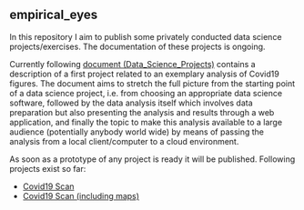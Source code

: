 ## empirical_eyes

In this repository I aim to publish some privately conducted data science projects/exercises. The documentation of these projects is ongoing. 

Currently following [document (Data_Science_Projects)](https://github.com/MWelHeb/01_Covid19_Scan/blob/main/Data_Science_Projects.md) contains a description of a first project related to an exemplary analysis of Covid19 figures. The document aims to stretch the full picture from the starting point of a data science project, i.e. from choosing an appropriate data science software, followed by the data analysis itself which involves data preparation but also presenting the analysis and results through a web application, and finally the topic to make this analysis available to a large audience (potentially anybody world wide) by means of passing the analysis from a local client/computer to a cloud environment. 

As soon as a prototype of any project is ready it will be published. Following projects exist so far:

- [Covid19 Scan](http://18.192.208.203:8501/)
- [Covid19 Scan (including maps)](http://18.192.208.203:8502/)



